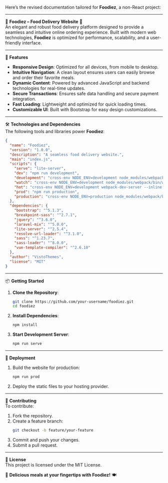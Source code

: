  Here’s the revised documentation tailored for **Foodiez**, a non-React project:  

---

🍴 **Foodiez – Food Delivery Website** 🍔  
An elegant and robust food delivery platform designed to provide a seamless and intuitive online ordering experience. Built with modern web technologies, **Foodiez** is optimized for performance, scalability, and a user-friendly interface.  

---

🚀 **Features**  
- **Responsive Design**: Optimized for all devices, from mobile to desktop.  
- **Intuitive Navigation**: A clean layout ensures users can easily browse and order their favorite meals.  
- **Dynamic Content**: Powered by advanced JavaScript and backend technologies for real-time updates.  
- **Secure Transactions**: Ensures safe data handling and secure payment integration.  
- **Fast Loading**: Lightweight and optimized for quick loading times.  
- **Customizable UI**: Built with Bootstrap for easy design customizations.  

---

🛠️ **Technologies and Dependencies**  
The following tools and libraries power **Foodiez**:  

```json
{
  "name": "Foodiez",
  "version": "1.0.0",
  "description": "A seamless food delivery website.",
  "main": "index.js",
  "scripts": {
    "serve": "lite-server",
    "dev": "npm run development",
    "development": "cross-env NODE_ENV=development node_modules/webpack/bin/webpack.js --progress --hide-modules --config=node_modules/laravel-mix/setup/webpack.config.js",
    "watch": "cross-env NODE_ENV=development node_modules/webpack/bin/webpack.js --watch --progress --hide-modules --config=node_modules/laravel-mix/setup/webpack.config.js",
    "hot": "cross-env NODE_ENV=development webpack-dev-server --inline --hot --config=node_modules/laravel-mix/setup/webpack.config.js",
    "prod": "npm run production",
    "production": "cross-env NODE_ENV=production node_modules/webpack/bin/webpack.js --progress --hide-modules --config=node_modules/laravel-mix/setup/webpack.config.js"
  },
  "dependencies": {
    "bootstrap": "^5.1.3",
    "breakpoint-sass": "^2.7.1",
    "jquery": "^3.6.0",
    "laravel-mix": "^5.0.0",
    "lite-server": "^2.5.4",
    "resolve-url-loader": "^3.1.0",
    "sass": "^1.23.7",
    "sass-loader": "^8.0.0",
    "vue-template-compiler": "^2.6.10"
  },
  "author": "VistoThemes",
  "license": "MIT"
}
```

---

📦 **Getting Started**  
1. **Clone the Repository**:  
   ```bash
   git clone https://github.com/your-username/foodiez.git
   cd foodiez
   ```
2. **Install Dependencies**:  
   ```bash
   npm install
   ```
3. **Start Development Server**:  
   ```bash
   npm run serve
   ```

---

🔧 **Deployment**  
1. Build the website for production:  
   ```bash
   npm run prod
   ```
2. Deploy the static files to your hosting provider.

---

🤝 **Contributing**  
To contribute:  
1. Fork the repository.  
2. Create a feature branch:  
   ```bash
   git checkout -b feature/your-feature
   ```  
3. Commit and push your changes.  
4. Submit a pull request.  

---

📄 **License**  
This project is licensed under the MIT License.  

🌟 **Delicious meals at your fingertips with Foodiez!** 🍽️
